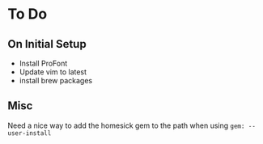 # To Do

## On Initial Setup 
* Install ProFont 
* Update vim to latest
* install brew packages

## Misc
Need a nice way to add the homesick gem to the path when using `gem: --user-install`
